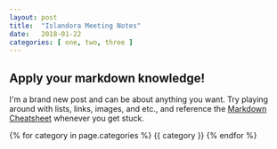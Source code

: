 ```yaml
---
layout: post
title:  "Islandora Meeting Notes"
date:   2018-01-22
categories: [ one, two, three ]
---
```


## Apply your markdown knowledge!

I'm a brand new post and can be about anything you want. Try playing around with lists, links, images, and etc., and reference the [Markdown Cheatsheet](https://github.com/mnyrop/nycdh-jekyll/blob/master/docs/markdown-cheatsheet.md) whenever you get stuck.


{% for category in page.categories %}
 {{ category }}
{% endfor %}
